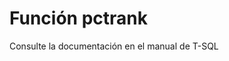 ﻿---
FunctionName: "pctrank"
FunctionType: "Crono"
Autogenerated: true
---

# Función  pctrank

Consulte la documentación en el manual de T-SQL

